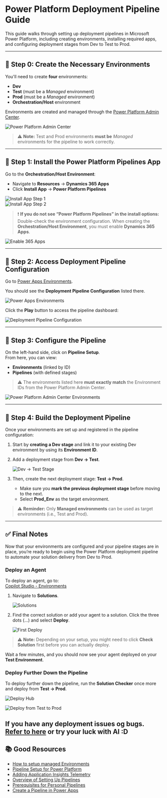 # Power Platform Deployment Pipeline Guide

This guide walks through setting up deployment pipelines in Microsoft Power Platform, including creating environments, installing required apps, and configuring deployment stages from Dev to Test to Prod.

---

## 🚧 Step 0: Create the Necessary Environments

You'll need to create **four** environments:
- **Dev**
- **Test** (must be a _Managed_ environment)
- **Prod** (must be a _Managed_ environment)
- **Orchestration/Host** environment

Environments are created and managed through the [Power Platform Admin Center](https://admin.powerplatform.microsoft.com/manage/environments).

![Power Platform Admin Center]({131387C2-EE06-478F-A0AE-9D403B9C0E38}.png)

> ⚠️ **Note:** Test and Prod environments **must be** _Managed_ environments for the pipeline to work correctly.

---

## 🧩 Step 1: Install the Power Platform Pipelines App

Go to the **Orchestration/Host Environment**:

- Navigate to **Resources** → **Dynamics 365 Apps**
- Click **Install App** → **Power Platform Pipelines**

![Install App Step 1]({61DD8B1F-0027-49AB-AD1F-18C386727CCF}.png)  
![Install App Step 2]({0907AEF7-41CA-4E09-B45E-7C5A9C8765E3}.png)

> ❗ **If you do not see “Power Platform Pipelines” in the install options:**  
> Double-check the environment configuration. When creating the **Orchestration/Host Environment**, you must enable **Dynamics 365 Apps**.

![Enable 365 Apps]({820AB2D9-5D60-4F4F-A2FE-B30E47B2277D}.png)

---

## 🚀 Step 2: Access Deployment Pipeline Configuration

Go to [Power Apps Environments](https://make.powerapps.com/environments).

You should see the **Deployment Pipeline Configuration** listed there.

![Power Apps Environments]({DE1C0B40-BD80-4176-B940-7A478394B3AE}.png)

Click the **Play** button to access the pipeline dashboard:

![Deployment Pipeline Configuration]({EA79C9EE-59DE-4663-B203-6F3011EBDE11}.png)

---

## 🔧 Step 3: Configure the Pipeline

On the left-hand side, click on **Pipeline Setup**.  
From here, you can view:

- **Environments** (linked by ID)
- **Pipelines** (with defined stages)

> ⚠️ The environments listed here **must exactly match** the Environment IDs from the Power Platform Admin Center.

![Power Platform Admin Center Environments]({6EFEE0EB-AEE0-42C6-BBD9-C43AED6B9981}.png)

---

## 🔄 Step 4: Build the Deployment Pipeline

Once your environments are set up and registered in the pipeline configuration:

1. Start by **creating a Dev stage** and link it to your existing Dev environment by using its **Environment ID**.
2. Add a deployment stage from **Dev → Test**.

   ![Dev → Test Stage]({F6598BBA-6499-47B9-99DE-510ADF302285}.png)

3. Then, create the next deployment stage: **Test → Prod**.
   - Make sure you **mark the previous deployment stage** before moving to the next.
   - Select **Prod_Env** as the target environment.

> ⚠️ **Reminder:** Only **Managed environments** can be used as target environments (i.e., Test and Prod).

---

## ✅ Final Notes

Now that your environments are configured and your pipeline stages are in place, you’re ready to begin using the Power Platform deployment pipeline to automate your solution delivery from Dev to Prod.

### Deploy an Agent

To deploy an agent, go to:  
[Copilot Studio - Environments](https://copilotstudio.microsoft.com/environments/<<Dev_Env>>/home)

1. Navigate to **Solutions**.

   ![Solutions]({FF47AF4A-5900-42A8-A9B6-57D6CBEA8E34}.png)

2. Find the correct solution or add your agent to a solution. Click the three dots (...) and select **Deploy**.

   ![First Deploy]({478D3484-2761-40D6-A0E1-933AE1E7E2FE}.png)

> ⚠️ **Note:** Depending on your setup, you might need to click **Check Solution** first before you can actually deploy.

Wait a few minutes, and you should now see your agent deployed on your **Test Environment**.

### Deploy Further Down the Pipeline

To deploy further down the pipeline, run the **Solution Checker** once more and deploy from **Test → Prod**.

![Deploy Hub]({F2984552-EDEC-4611-A1B2-158A7D100617}.png)

![Deploy from Test to Prod]({6801FA9A-F809-4F3F-AFC1-BE1AFB751A98}.png)

If you have any deployment issues og bugs. [Refer to here](secondguide.md) or try your luck with AI :D 
---

## 📚 Good Resources

- [How to setup managed Environments](https://www.youtube.com/watch?v=XzW6XG-CdWU)
- [Pipeline Setup for Power Platform](https://www.youtube.com/watch?v=HAhObylsYgw&t=508s)
- [Adding Application Insights Telemetry](https://www.youtube.com/watch?v=ytdMLmQFXhc)
- [Overview of Setting Up Pipelines](https://learn.microsoft.com/en-us/power-platform/alm/set-up-pipelines)
- [Prerequisites for Personal Pipelines](https://learn.microsoft.com/en-us/power-platform/alm/platform-host-pipelines#prerequisites-for-personal-pipelines-using-the-platform-host)
- [Create a Pipeline in Power Apps](https://learn.microsoft.com/en-us/power-platform/alm/platform-host-pipelines#create-a-pipeline-in-power-apps)
